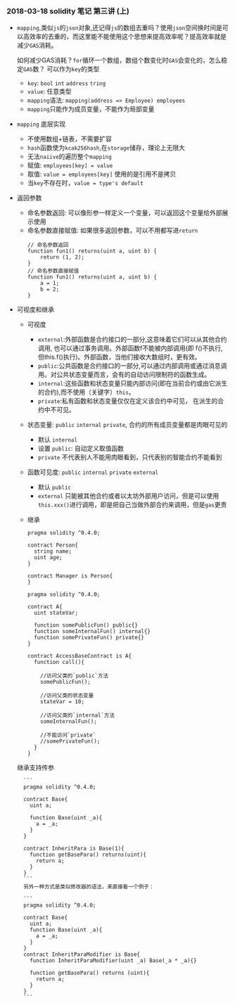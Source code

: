### 2018-03-18 solidity 笔记 第三讲 (上)

+ `mapping`,类似`js`的`json`对象,还记得`js`的数组去重吗？使用`json`空间换时间是可以高效率的去重的，而这里能不能使用这个思想来提高效率呢？提高效率就是减少`GAS`消耗。

	如何减少GAS消耗？`for`循环一个数组，数组个数变化时`GAS`会变化的，怎么稳定`GAS`数？
	可以作为`key`的类型
	* `key`: `bool` `int` `address` `tring`
	* `value`: 任意类型
	* `mapping`语法: `mapping(address => Employee) employees`
	* `mapping`只能作为成员变量，不能作为局部变量

+ `mapping` 底层实现
	* 不使用数组+链表，不需要扩容
	* `hash`函数使为`kcak256hash`,在`storage`储存，理论上无限大
	* 无法`naiive`的遍历整个`mapping`
	* 赋值: `employees[key] = value`
	* 取值: `value = employees[key]` 使用的是引用不是拷贝
	* 当`key`不存在时，`value = type's default`

+ 返回参数
	* 命名参数返回: 可以像形参一样定义一个变量，可以返回这个变量给外部展示使用
	* 命名参数直接赋值: 如果很多返回参数，可以不用都写进`return`
		```
		// 命名参数返回
		function fun1() returns(uint a, uint b) {
			return (1, 2);
		}
		// 命名参数直接赋值
		function fun1() returns(uint a, uint b) {
			a = 1;
			b = 2; 
		}
		```
+ 可视度和继承
	* 可视度
		- `external`:外部函数是合约接口的一部分,这意味着它们可以从其他合约调用, 也可以通过事务调用。外部函数f不能被内部调用(即 f()不执行,但this.f()执行)。外部函数，当他们接收大数组时，更有效。
		- `public`:公共函数是合约接口的一部分,可以通过内部调用或通过消息调用。对公共状态变量而言，会有的自动访问限制符的函数生成。
		- `internal`:这些函数和状态变量只能内部访问(即在当前合约或由它派生的合约),而不使用（关键字）`this`。
		- `private`:私有函数和状态变量仅仅在定义该合约中可见， 在派生的合约中不可见。

	* 状态变量: `public` `internal` `private`, 合约的所有成员变量都是肉眼可见的
		- 默认 `internal`
		- 设置 `public`: 自动定义取值函数
		- `private` 不代表别人不能用肉眼看到，只代表别的智能合约不能看到
	* 函数可见度: `public` `internal` `private` `external`
		- 默认 `public`
		- `external` 只能被其他合约或者以太坊外部用户访问，但是可以使用 `this.xxx()`进行调用，即是把自己当做外部合约来调用，但是`gas`更贵
	* 继承
		
		```
		pragma solidity ^0.4.0;

		contract Person{
		  string name;
		  uint age;
		}
		
		contract Manager is Person{
		}
		```
		
		```
		pragma solidity ^0.4.0;

		contract A{
		  uint stateVar;
		
		  function somePublicFun() public{}
		  function someInternalFun() internal{}
		  function somePrivateFun() private{}
		}
		
		contract AccessBaseContract is A{
		  function call(){
		
		    //访问父类的`public`方法
		    somePublicFun();
		
		    //访问父类的状态变量
		    stateVar = 10;
		
		    //访问父类的`internal`方法
		    someInternalFun();
		
		    //不能访问`private`
		    //somePrivateFun();
		  }
		}
		```
	继承支持传参
	
		```
		pragma solidity ^0.4.0;
	
		contract Base{
		  uint a;
		
		  function Base(uint _a){
		    a = _a;
		  }
		}
		
		contract InheritPara is Base(1){
		  function getBasePara() returns(uint){
		    return a;
		  }
		}
		```
		另外一种方式是类似修改器的语法，来直接看一个例子：
		
		```
		pragma solidity ^0.4.0;

		contract Base{
		  uint a;
		  function Base(uint _a){
		    a = _a;
		  }
		}
		contract InheritParaModifier is Base{
		  function InheritParaModifier(uint _a) Base(_a * _a){}
		    
		  function getBasePara() returns (uint){
		    return a;
		  }
		}
		```